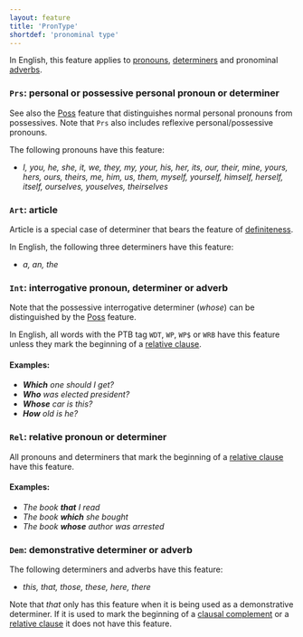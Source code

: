 ```yaml
---
layout: feature
title: 'PronType'
shortdef: 'pronominal type'
---
```


In English, this feature applies to [pronouns](en-pos/PRON),
[determiners](en-pos/DET) and pronominal [adverbs](u-pos/ADV).

### `Prs`: personal or possessive personal pronoun or determiner

See also the [Poss]() feature that distinguishes normal personal
pronouns from possessives. Note that `Prs` also includes reflexive
personal/possessive pronouns.

The following pronouns have this feature:

* _I, you, he, she, it, we, they, my, your, his, her, its, our,
  their, mine, yours, hers, ours, theirs, me, him, us, them, 
  myself, yourself, himself, herself, itself, ourselves, youselves,
  theirselves_

### `Art`: article

Article is a special case of determiner that bears the feature of
[definiteness](Definite).

In English, the following three determiners have this feature:

* _a, an, the_ 

### `Int`: interrogative pronoun, determiner or adverb

Note that the possessive interrogative determiner (_whose_) can be
distinguished by the [Poss]() feature.

In English, all words with the PTB tag `WDT`, `WP`, `WP$` or `WRB` have this feature unless
they mark the beginning of a [relative clause](en-dep/acl-relcl).

#### Examples:
* _<b>Which</b> one should I get?_
* _<b>Who</b> was elected president?_
* _<b>Whose</b> car is this?_
* _<b>How</b> old is he?_

### `Rel`: relative pronoun or determiner

All pronouns and determiners that mark the beginning of a [relative clause](en-dep/acl-relcl) have this feature.

#### Examples: 

* _The book <b>that</b> I read_
* _The book <b>which</b> she bought_
* _The book <b>whose</b> author was arrested_

### `Dem`: demonstrative determiner or adverb

The following determiners and adverbs have this feature:

* _this, that, those, these, here, there_

Note that _that_ only has this feature when it is being used as a demonstrative determiner. If it is used to mark the beginning of a [clausal complement](en-dep/ccomp) or a [relative clause](en-dep/acl-relcl) it does not have this feature.
